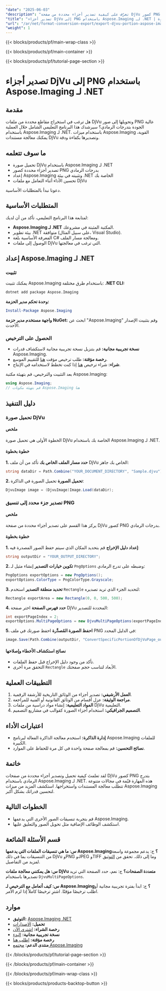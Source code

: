 ```yaml
---
"date": "2025-06-03"
"description": "تعرّف على كيفية تصدير أجزاء محددة من صفحة DjVu كصور PNG بتدرج الرمادي باستخدام Aspose.Imaging لـ .NET. اتبع هذا الدليل خطوة بخطوة لتبسيط معالجة مستنداتك."
"title": "تصدير أجزاء DjVu إلى PNG باستخدام Aspose.Imaging لـ .NET | دليل خطوة بخطوة"
"url": "/ar/net/format-conversion-export/export-djvu-portion-aspose-imaging-dotnet/"
"weight": 1
---
```


{{< blocks/products/pf/main-wrap-class >}}

{{< blocks/products/pf/main-container >}}

{{< blocks/products/pf/tutorial-page-section >}}
# تصدير أجزاء DjVu إلى PNG باستخدام Aspose.Imaging لـ .NET

## مقدمة
هل ترغب في استخراج مقاطع محددة من ملفات DjVu وتحويلها إلى صور PNG عالية الجودة بتدرجات الرمادي؟ سيرشدك هذا البرنامج التعليمي الشامل خلال العملية باستخدام Aspose.Imaging لـ .NET. باستخدام ميزات Aspose.Imaging القوية، يمكنك معالجة مستندات DjVu وتصديرها بكفاءة ودقة.

## ما سوف تتعلمه
- تحميل صورة DjVu باستخدام Aspose.Imaging لـ .NET
- تصدير أجزاء محددة كصور PNG بدرجات الرمادي
- إعداد Aspose.Imaging وتثبيته في بيئة .NET الخاصة بك
- تحسين الأداء أثناء التعامل مع ملفات DjVu

دعونا نبدأ بالمتطلبات الأساسية.

## المتطلبات الأساسية
لمتابعة هذا البرنامج التعليمي، تأكد من أن لديك:
- **Aspose.Imaging لـ .NET** المكتبة المثبتة في مشروعك.
- بيئة تطوير .NET متوافقة (على سبيل المثال، Visual Studio).
- المعرفة الأساسية بلغة C# ومعالجة مسار الملف.
- الوصول إلى ملفات DjVu التي ترغب في معالجتها.

## إعداد Aspose.Imaging لـ .NET
### تثبيت
يمكنك تثبيت Aspose.Imaging باستخدام طرق مختلفة:
**.NET CLI:**
```bash
dotnet add package Aspose.Imaging
```
**وحدة تحكم مدير الحزمة:**
```powershell
Install-Package Aspose.Imaging
```
**واجهة مستخدم مدير حزمة NuGet:**
ابحث عن "Aspose.Imaging" وقم بتثبيت الإصدار الأحدث.
### الحصول على الترخيص
- **نسخة تجريبية مجانية:** قم بتنزيل نسخة تجريبية مجانية لاستكشاف قدرات Aspose.Imaging.
- **رخصة مؤقتة:** طلب ترخيص مؤقت [هنا](https://purchase.aspose.com/temporary-license/) للتقييم الموسع.
- **شراء:** شراء ترخيص [هنا](https://purchase.aspose.com/buy) إذا كنت تخطط لاستخدامه في الإنتاج.

بعد التثبيت والترخيص، قم بتهيئة مكتبة Aspose.Imaging:
```csharp
using Aspose.Imaging;
// قم بتهيئة مكونات Aspose.Imaging هنا
```

## دليل التنفيذ
### تحميل صورة DjVu
#### ملخص
الخطوة الأولى هي تحميل صورة DjVu الخاصة بك باستخدام Aspose.Imaging لـ .NET.
#### خطوة بخطوة
**1. حدد مسار الملف الخاص بك**
تأكد من أن ملف DjVu الخاص بك جاهز:
```csharp
string dataDir = Path.Combine("YOUR_DOCUMENT_DIRECTORY", "Sample.djvu");
```
**2. تحميل الصورة**
تحميل الصورة في الذاكرة:
```csharp
DjvuImage image = (DjvuImage)Image.Load(dataDir);
```
### تصدير جزء محدد إلى تنسيق PNG
#### ملخص
يركز هذا القسم على تصدير أجزاء محددة من صفحة DjVu كصور PNG بدرجات الرمادي.
#### خطوة بخطوة
**1. إعداد دليل الإخراج**
قم بتحديد المكان الذي سيتم حفظ الصور المصدرة فيه:
```csharp
string outputDir = "YOUR_OUTPUT_DIRECTORY";
```
**2. تكوين خيارات التصدير**
إنشاء مثيل لـ `PngOptions` وضبطه على تدرج الرمادي:
```csharp
PngOptions exportOptions = new PngOptions();
exportOptions.ColorType = PngColorType.Grayscale;
```
**3. تحديد منطقة التصدير**
استخدم `Rectangle` لتحديد الجزء الذي تريد تصديره:
```csharp
Rectangle exportArea = new Rectangle(0, 0, 500, 500);
```
**4. حدد فهرس الصفحة**
اختر صفحة DjVu المحددة للتصدير:
```csharp
int exportPageIndex = 2;
exportOptions.MultiPageOptions = new DjvuMultiPageOptions(exportPageIndex, exportArea);
```
**5. احفظ الصورة المُصدَّرة**
احفظ صورتك في ملف PNG في الدليل المحدد:
```csharp
image.Save(Path.Combine(outputDir, "ConvertSpecificPortionOfDjVuPage_out.png"), exportOptions);
```
#### نصائح استكشاف الأخطاء وإصلاحها
- تأكد من وجود دليل الإخراج قبل حفظ الملفات.
- التحقق مرة أخرى `Rectangle` الأبعاد لتناسب حجم صفحتك.

## التطبيقات العملية
1. **العمل الأرشيفي:** تصدير أجزاء من الوثائق التاريخية للأرشفة الرقمية.
2. **مراجعة الوثيقة:** عزل أقسام من الوثائق القانونية أو الفنية للمراجعة.
3. **المواد التعليمية:** إنشاء مواد دراسية من ملفات DjVu التعليمية.
4. **التصميم الجرافيكي:** استخدام أجزاء الصورة كقوالب في مشاريع التصميم.

## اعتبارات الأداء
- **إدارة الذاكرة:** استخدم معالجة الذاكرة الفعالة لبرنامج Aspose.Imaging للملفات الكبيرة.
- **نصائح التحسين:** قم بمعالجة صفحة واحدة في كل مرة للحفاظ على الموارد.

## خاتمة
لقد تعلمتَ كيفية تحميل وتصدير أجزاء محددة من صفحات DjVu كصور PNG بتدرج الرمادي باستخدام Aspose.Imaging لـ .NET. هذه المهارة قيّمة في مجالات متنوعة تتطلب معالجة المستندات واستخراجها. استكشف المزيد من ميزات Aspose.Imaging لتحسين قدراتك بشكل أكبر.

## الخطوات التالية
- قم بتجربة تنسيقات الصور الأخرى التي يدعمها Aspose.Imaging.
- استكشف الوظائف الإضافية مثل تحويل الصور والتعليق عليها.

## قسم الأسئلة الشائعة
**س: ما هي تنسيقات الملفات التي يدعمها Aspose.Imaging؟**
ج: يدعم مجموعة واسعة من التنسيقات بما في ذلك DjVu وPNG وJPEG وTIFF وما إلى ذلك. تحقق من [التوثيق](https://reference.aspose.com/imaging/net/) لمزيد من التفاصيل.

**س: هل يمكنني معالجة ملفات DjVu متعددة الصفحات؟**
ج: نعم، حدد الصفحة التي تريد تصديرها باستخدام `DjvuMultiPageOptions`.

**س: كيف أتعامل مع الترخيص لـ Aspose.Imaging؟**
ج: ابدأ بفترة تجريبية مجانية أو اطلب ترخيصًا مؤقتًا. اشترِ ترخيصًا كاملاً إذا لزم الأمر.

## موارد
- **التوثيق:** [Aspose.Imaging .NET](https://reference.aspose.com/imaging/net/)
- **تحميل:** [الإصدارات](https://releases.aspose.com/imaging/net/)
- **رخصة الشراء:** [اشتري الآن](https://purchase.aspose.com/buy)
- **نسخة تجريبية مجانية:** [البدء](https://releases.aspose.com/imaging/net/)
- **رخصة مؤقتة:** [اطلب هنا](https://purchase.aspose.com/temporary-license/)
- **منتدى الدعم:** [مجتمع Aspose.Imaging](https://forum.aspose.com/c/imaging/10)

{{< /blocks/products/pf/tutorial-page-section >}}

{{< /blocks/products/pf/main-container >}}

{{< /blocks/products/pf/main-wrap-class >}}

{{< blocks/products/products-backtop-button >}}